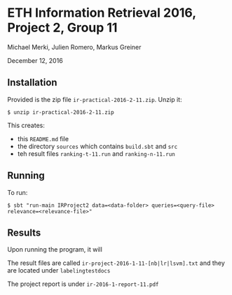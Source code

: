 # ETH Information Retrieval 2016, Project 2, Group 11

Michael Merki, Julien Romero, Markus Greiner

December 12, 2016

## Installation

Provided is the zip file `ir-practical-2016-2-11.zip`. Unzip it:

    $ unzip ir-practical-2016-2-11.zip
    
This creates:
- this `README.md` file
- the directory `sources` which contains `build.sbt` and `src`
- teh result files `ranking-t-11.run` and `ranking-n-11.run`

## Running
To run:

    $ sbt "run-main IRProject2 data=<data-folder> queries=<query-file> relevance=<relevance-file>"
    



## Results
Upon running the program, it will


The result files are called `ir-project-2016-1-11-[nb|lr|lsvm].txt` and they are located under `labelingtestdocs`

The project report is under `ir-2016-1-report-11.pdf` 


